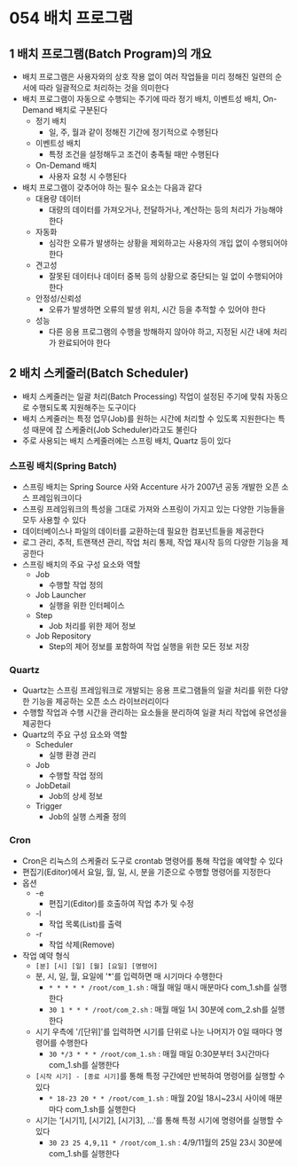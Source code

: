 # 054 배치 프로그램

## 1 배치 프로그램(Batch Program)의 개요

- 배치 프로그램은 사용자와의 상호 작용 없이 여러 작업들을 미리 정해진 일련의 순서에 따라 일괄적으로 처리하는 것을 의미한다
- 배치 프로그램이 자동으로 수행되는 주기에 따라 정기 배치, 이벤트성 배치, On-Demand 배치로 구분된다
  - 정기 배치
    - 일, 주, 월과 같이 정해진 기간에 정기적으로 수행된다
  - 이벤트성 배치
    - 특정 조건을 설정해두고 조건이 충족될 때만 수행된다
  - On-Demand 배치
    - 사용자 요청 시 수행된다
- 배치 프로그램이 갖추어야 하는 필수 요소는 다음과 같다
  - 대용량 데이터
    - 대량의 데이터를 가져오거나, 전달하거나, 계산하는 등의 처리가 가능해야 한다
  - 자동화
    - 심각한 오류가 발생하는 상황을 제외하고는 사용자의 개입 없이 수행되어야 한다
  - 견고성
    - 잘못된 데이터나 데이터 중복 등의 상황으로 중단되는 일 없이 수행되어야 한다
  - 안정성/신뢰성
    - 오류가 발생하면 오류의 발생 위치, 시간 등을 추적할 수 있어야 한다
  - 성능
    - 다른 응용 프로그램의 수행을 방해하지 않아야 하고, 지정된 시간 내에 처리가 완료되어야 한다



## 2 배치 스케줄러(Batch Scheduler)

- 배치 스케줄러는 일괄 처리(Batch Processing) 작업이 설정된 주기에 맞춰 자동으로 수행되도록 지원해주는 도구이다
- 배치 스케줄러는 특정 업무(Job)를 원하는 시간에 처리할 수 있도록 지원한다는 특성 때문에 잡 스케줄러(Job Scheduler)라고도 불린다
- 주로 사용되는 배치 스케줄러에는 스프링 배치, Quartz 등이 있다



### 스프링 배치(Spring Batch)

- 스프링 배치는 Spring Source 사와 Accenture 사가 2007년 공동 개발한 오픈 소스 프레임워크이다
- 스프링 프레임워크의 특성을 그대로 가져와 스프링이 가지고 있는 다양한 기능들을 모두 사용할 수 있다
- 데이터베이스나 파일의 데이터를 교환하는데 필요한 컴포넌트들을 제공한다
- 로그 관리, 추적, 트랜잭션 관리, 작업 처리 통제, 작업 재시작 등의 다양한 기능을 제공한다
- 스프링 배치의 주요 구성 요소와 역할
  - Job
    - 수행할 작업 정의
  - Job Launcher
    - 실행을 위한 인터페이스
  - Step
    - Job 처리를 위한 제어 정보
  - Job Repository
    - Step의 제어 정보를 포함하여 작업 실행을 위한 모든 정보 저장



### Quartz

- Quartz는 스프링 프레임워크로 개발되는 응용 프로그램들의 일괄 처리를 위한 다양한 기능을 제공하는 오픈 소스 라이브러리이다
- 수행할 작업과 수행 시간을 관리하는 요소들을 분리하여 일괄 처리 작업에 유연성을 제공한다
- Quartz의 주요 구성 요소와 역할
  - Scheduler
    - 실행 환경 관리
  - Job
    - 수행할 작업 정의
  - JobDetail
    - Job의 상세 정보
  - Trigger
    - Job의 실행 스케줄 정의



### Cron

- Cron은 리눅스의 스케줄러 도구로 crontab 명령어를 통해 작업을 예약할 수 있다
- 편집기(Editor)에서 요일, 월, 일, 시, 분을 기준으로 수행할 명령어를 지정한다
- 옵션
  - -e
    - 편집기(Editor)를 호출하여 작업 추가 및 수정
  - -l
    - 작업 목록(List)를 출력
  - -r
    - 작업 삭제(Remove)
- 작업 예약 형식
  - `[분] [시] [일] [월] [요일] [명령어]`
  - 분, 시, 일, 월, 요일에 '*'를 입력하면 매 시기마다 수행한다
    - `* * * * * /root/com_1.sh` : 매월 매일 매시 매분마다 com_1.sh를 실행한다
    - `30 1 * * * /root/com_2.sh` : 매월 매일 1시 30분에 com_2.sh를 실행한다
  - 시기 우측에 '/[단위]'를 입력하면 시기를 단위로 나눈 나머지가 0일 때마다 명령어를 수행한다
    - `30 */3 * * * /root/com_1.sh` : 매월 매일 0:30분부터 3시간마다 com_1.sh를 실행한다
  - `[시작 시기] - [종료 시기]`를 통해 특정 구간에만 반복하여 명령어를 실행할 수 있다
    - `* 18-23 20 * * /root/com_1.sh` : 매월 20일 18시~23시 사이에 매분마다 com_1.sh를 실행한다
  - 시기는 '[시기1], [시기2], [시기3], ...'를 통해 특정 시기에 명령어를 실행할 수 있다
    - `30 23 25 4,9,11 * /root/com_1.sh` : 4/9/11월의 25일 23시 30분에 com_1.sh를 실행한다

